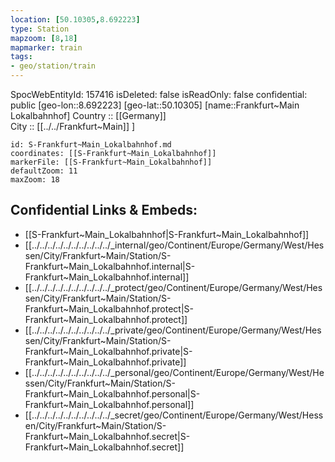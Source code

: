 ```yaml
---
location: [50.10305,8.692223] 
type: Station 
mapzoom: [8,18] 
mapmarker: train 
tags:
- geo/station/train
---
```

SpocWebEntityId: 157416
isDeleted: false
isReadOnly: false
confidential: public
[geo-lon::8.692223] 
[geo-lat::50.10305] 
[name::Frankfurt~Main Lokalbahnhof] 
Country :: [[Germany]]  
City :: [[../../Frankfurt~Main]] ] 


```leaflet
id: S-Frankfurt~Main_Lokalbahnhof.md
coordinates: [[S-Frankfurt~Main_Lokalbahnhof]] 
markerFile: [[S-Frankfurt~Main_Lokalbahnhof]] 
defaultZoom: 11 
maxZoom: 18
```


## Confidential Links & Embeds: 
- [[S-Frankfurt~Main_Lokalbahnhof|S-Frankfurt~Main_Lokalbahnhof]] 
- [[../../../../../../../../../../_internal/geo/Continent/Europe/Germany/West/Hessen/City/Frankfurt~Main/Station/S-Frankfurt~Main_Lokalbahnhof.internal|S-Frankfurt~Main_Lokalbahnhof.internal]] 
- [[../../../../../../../../../../_protect/geo/Continent/Europe/Germany/West/Hessen/City/Frankfurt~Main/Station/S-Frankfurt~Main_Lokalbahnhof.protect|S-Frankfurt~Main_Lokalbahnhof.protect]] 
- [[../../../../../../../../../../_private/geo/Continent/Europe/Germany/West/Hessen/City/Frankfurt~Main/Station/S-Frankfurt~Main_Lokalbahnhof.private|S-Frankfurt~Main_Lokalbahnhof.private]] 
- [[../../../../../../../../../../_personal/geo/Continent/Europe/Germany/West/Hessen/City/Frankfurt~Main/Station/S-Frankfurt~Main_Lokalbahnhof.personal|S-Frankfurt~Main_Lokalbahnhof.personal]] 
- [[../../../../../../../../../../_secret/geo/Continent/Europe/Germany/West/Hessen/City/Frankfurt~Main/Station/S-Frankfurt~Main_Lokalbahnhof.secret|S-Frankfurt~Main_Lokalbahnhof.secret]] 
